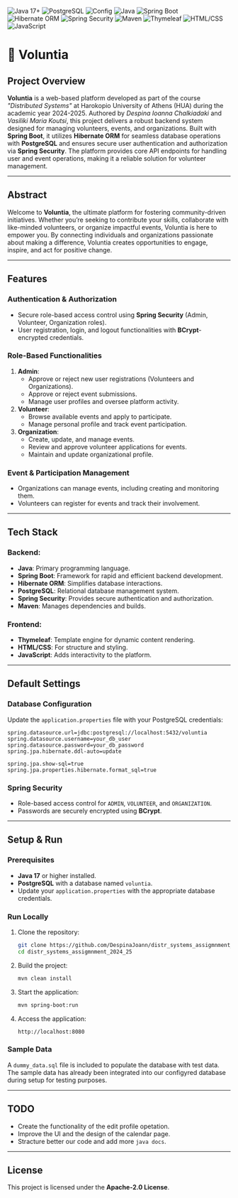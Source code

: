 ![Java 17+](https://img.shields.io/badge/Java-17%2B-blue) ![PostgreSQL](https://img.shields.io/badge/PostgreSQL-Relational%20Database-brightgreen) ![Config](https://img.shields.io/badge/Update-application.properties-pink) ![Java](https://img.shields.io/badge/Java-Primary%20Language-blue) ![Spring Boot](https://img.shields.io/badge/Spring%20Boot-Backend%20Framework-cyan) ![Hibernate ORM](https://img.shields.io/badge/Hibernate-ORM-orange) ![Spring Security](https://img.shields.io/badge/Spring%20Security-Authentication%20%26%20Authorization-darkgreen) ![Maven](https://img.shields.io/badge/Maven-Build%20Tool-yellow) ![Thymeleaf](https://img.shields.io/badge/Thymeleaf-Template%20Engine-blueviolet) ![HTML/CSS](https://img.shields.io/badge/HTML%20%2F%20CSS-Frontend-orange) ![JavaScript](https://img.shields.io/badge/JavaScript-Interactivity-lime)

# :seedling: **Voluntia**

## **Project Overview**
**Voluntia** is a web-based platform developed as part of the course *"Distributed Systems"* at Harokopio University of Athens (HUA) during the academic year 2024-2025. 
Authored by *Despina Ioanna Chalkiadaki* and *Vasiliki Maria Koutsi*, this project delivers a robust backend system designed for managing volunteers, events, and organizations. Built with **Spring Boot**, it utilizes **Hibernate ORM** for seamless database operations with **PostgreSQL** and ensures secure user authentication and authorization via **Spring Security**. 
The platform provides core API endpoints for handling user and event operations, making it a reliable solution for volunteer management.

---

## **Abstract**
Welcome to **Voluntia**, the ultimate platform for fostering community-driven initiatives. Whether you’re seeking to contribute your skills, collaborate with like-minded volunteers, or organize impactful events, Voluntia is here to empower you. By connecting individuals and organizations passionate about making a difference, Voluntia creates opportunities to engage, inspire, and act for positive change.

---

## **Features**

### **Authentication & Authorization**
- Secure role-based access control using **Spring Security** (Admin, Volunteer, Organization roles).
- User registration, login, and logout functionalities with **BCrypt**-encrypted credentials.

### **Role-Based Functionalities**
1. **Admin**:
    - Approve or reject new user registrations (Volunteers and Organizations).
    - Approve or reject event submissions.
    - Manage user profiles and oversee platform activity.
2. **Volunteer**:
    - Browse available events and apply to participate.
    - Manage personal profile and track event participation.
3. **Organization**:
    - Create, update, and manage events.
    - Review and approve volunteer applications for events.
    - Maintain and update organizational profile.

### **Event & Participation Management**
- Organizations can manage events, including creating and monitoring them.
- Volunteers can register for events and track their involvement.

---

## **Tech Stack**

### **Backend**:
- **Java**: Primary programming language.
- **Spring Boot**: Framework for rapid and efficient backend development.
- **Hibernate ORM**: Simplifies database interactions.
- **PostgreSQL**: Relational database management system.
- **Spring Security**: Provides secure authentication and authorization.
- **Maven**: Manages dependencies and builds.

### **Frontend**:
- **Thymeleaf**: Template engine for dynamic content rendering.
- **HTML/CSS**: For structure and styling.
- **JavaScript**: Adds interactivity to the platform.

---

## **Default Settings**

### **Database Configuration**
Update the `application.properties` file with your PostgreSQL credentials:

```properties
spring.datasource.url=jdbc:postgresql://localhost:5432/voluntia
spring.datasource.username=your_db_user
spring.datasource.password=your_db_password
spring.jpa.hibernate.ddl-auto=update

spring.jpa.show-sql=true
spring.jpa.properties.hibernate.format_sql=true
```

### **Spring Security**
- Role-based access control for `ADMIN`, `VOLUNTEER`, and `ORGANIZATION`.
- Passwords are securely encrypted using **BCrypt**.

---

## **Setup & Run**

### **Prerequisites**
- **Java 17** or higher installed.
- **PostgreSQL** with a database named `voluntia`.
- Update your `application.properties` with the appropriate database credentials.

### **Run Locally**
1. Clone the repository:
   ```bash
   git clone https://github.com/DespinaJoann/distr_systems_assigmnment_2024_25.git
   cd distr_systems_assigmnment_2024_25
   ```

2. Build the project:
   ```bash
   mvn clean install
   ```

3. Start the application:
   ```bash
   mvn spring-boot:run
   ```

4. Access the application:
   ```
   http://localhost:8080
   ```

### **Sample Data**
A `dummy_data.sql` file is included to populate the database with test data. The sample data has already been integrated into our configyred database during setup for testing purposes.

---

## **TODO**
- Create the functionality of the edit profile opetation.
- Improve the UI and the design of the calendar page.
- Stracture better our code and add more `java docs`.
---

## **License**
This project is licensed under the **Apache-2.0 License**.
